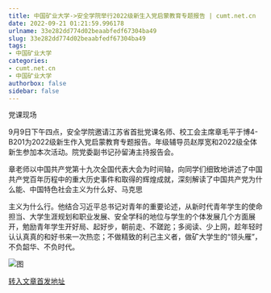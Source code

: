 ```yaml
---
title: 中国矿业大学->安全学院举行2022级新生入党启蒙教育专题报告 | cumt.net.cn
date: 2022-09-21 01:21:59.996178
urlname: 33e282dd774d02beaabfedf67304ba49
slug: 33e282dd774d02beaabfedf67304ba49
tags: 
- 中国矿业大学
categories:
- cumt.net.cn
- 中国矿业大学
authorbox: false
sidebar: false
---
```

党课现场

9月9日下午四点，安全学院邀请江苏省首批党课名师、校工会主席章毛平于博4-B201为2022级新生作入党启蒙教育专题报告。年级辅导员赵厚宽和2022级全体新生参加本次活动。院党委副书记孙留涛主持报告会。

章老师以中国共产党第十九次全国代表大会为时间轴，向同学们细致地讲述了中国共产党百年历程中的重大历史事件和取得的辉煌成就，深刻解读了中国共产党为什么能、中国特色社会主义为什么好、马克思
<!--more-->
主义为什么行。他结合习近平总书记对青年的重要论述，从新时代青年学生的使命担当、大学生涯规划和职业发展、安全学科的地位与学生的个体发展几个方面展开，勉励青年学生开好局、起好步，朝前走、不蹉跎；多阅读、少上网，趁年轻时认认真真的和好书来一次热恋；不做精致的利己主义者，做矿大学生的“领头雁”，不负韶华、不负时代。

![图](http://xwzx.cumt.edu.cn/_upload/article/images/4b/a4/931079d4476f8903ed8d5a02db17/be7a9d89-6e4f-446d-a74c-a4ec83ea5f86.jpg)

[转入文章首发地址](http://xwzx.cumt.edu.cn/aa/03/c523a633347/page.htm)